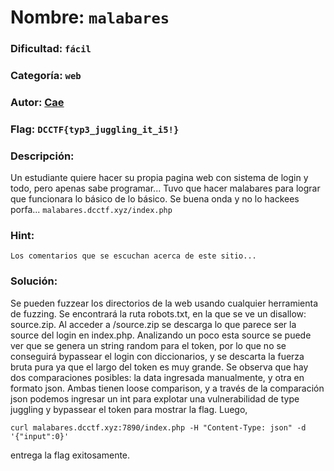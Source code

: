 # Nombre: `malabares`
### Dificultad: `fácil`
### Categoría: `web`
### Autor: [Cae](https://c4ebt.github.io/)
### Flag: `DCCTF{typ3_juggling_it_i5!}`

### Descripción:
Un estudiante quiere hacer su propia pagina web con sistema de login y todo, pero apenas sabe programar... Tuvo que hacer malabares para lograr que funcionara lo básico de lo básico. Se buena onda y no lo hackees porfa... `malabares.dcctf.xyz/index.php`

### Hint:
```Los comentarios que se escuchan acerca de este sitio...```

### Solución:

Se pueden fuzzear los directorios de la web usando cualquier herramienta de fuzzing. Se encontrará la ruta robots.txt, en la que se ve un disallow: source.zip. Al acceder a /source.zip se descarga lo que parece ser la source del login en index.php. Analizando un poco esta source se puede ver que se genera un string random para el token, por lo que no se conseguirá bypassear el login con diccionarios, y se descarta la fuerza bruta pura ya que el largo del token es muy grande. Se observa que hay dos comparaciones posibles: la data ingresada manualmente, y otra en formato json. Ambas tienen loose comparison, y a través de la comparación json podemos ingresar un int para explotar una vulnerabilidad de type juggling y bypassear el token para mostrar la flag. Luego,

`curl malabares.dcctf.xyz:7890/index.php -H "Content-Type: json" -d '{"input":0}'`

entrega la flag exitosamente.
